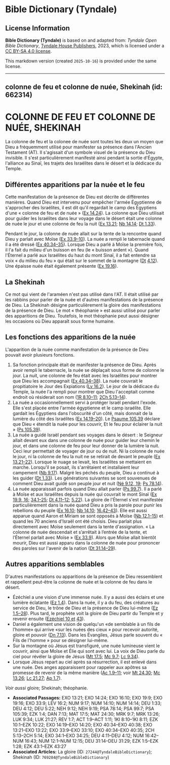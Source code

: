 # Bible Dictionary (Tyndale)

## License Information

**Bible Dictionary (Tyndale)** is based on and adapted from: _Tyndale Open Bible Dictionary_, [Tyndale House Publishers](https://tyndaleopenresources.com/), 2023, which is licensed under a [CC BY-SA 4.0 license](https://creativecommons.org/licenses/by-sa/4.0/legalcode.en).

This markdown version (created `2025-10-16`) is provided under the same license.



--------------------------------

## colonne de feu et colonne de nuée, Shekinah (id: 662314)

COLONNE DE FEU ET COLONNE DE NUÉE, SHEKINAH
===========================================

La colonne de feu et la colonee de nuée sont toutes les deux un moyen que Dieu a fréquemment utilisé pour manifester sa présence dans l'Ancien Testament (AT). Il s'agissait d'un symbole visuel de la présence du Dieu invisible. Il s'est particulièrement manifesté ainsi pendant la sortie d'Égypte, l'alliance au Sinaï, les trajets des Israélites dans le désert et la dédicace du Temple.

Différentes apparitions par la nuée et le feu
---------------------------------------------

Cette manifestation de la présence de Dieu est décrite de différentes manières. Quand Dieu est intervenu pour empêcher l'armée Égyptienne de s'approcher des Israélites, il est dit qu'il regardait le camp des Égyptiens d'une « colonne de feu et de nuée » ([Ex 14\.24](https://ref.ly/Exod14:24)). La colonne que Dieu utilisait pour guider les Israélites dans leur voyage dans le désert était une colonne de nuée le jour et une colonne de feu la nuit ([Ex 13\.21](https://ref.ly/Exod13:21); [Nb 14\.14](https://ref.ly/Num14:14); [Dt 1\.33](https://ref.ly/Deut1:33)). 

Pendant le jour, la colonne de nuée allait sur la tente de la rencontre quand Dieu y parlait avec Moïse ([Ex 33\.9–10](https://ref.ly/Exod33:9-Exod33:10)). La nuée a rempli le tabernacle quand il a été dressé ([Ex 40\.34–35](https://ref.ly/Exod40:34-Exod40:35)). Lorsque Dieu a parlé à Moïse la première fois, il l'a fait du milieu d'un buisson en feu (le « buisson ardent »). Quand l'Éternel a parlé aux Israélites du haut du mont Sinaï, il a fait entendre sa voix « du milieu du feu » qui était sur le sommet de la montagne ([Dt](https://ref.ly/Deut1:33) [4\.12](https://ref.ly/Deut4:12)). Une épaisse nuée était également présente ([Ex 19\.16](https://ref.ly/Exod19:9)).

La Shekinah
-----------

Ce mot qui vient de l'araméen n'est pas utilisé dans l'AT. Il était utilisé par les rabbins pour parler de la nuée et d'autres manifestations de la présence de Dieu. La Shekinah désigne particulièrement la gloire des manifestations de la présence de Dieu. Le mot « théophanie » est aussi utilisé pour parler des apparitions de Dieu. Toutefois, le mot théophanie peut aussi désigner les occasions où Dieu apparaît sous forme humaine. 

Les fonctions des apparitions de la nuée
----------------------------------------

L'apparition de la nuée comme manifestation de la présence de Dieu pouvait avoir plusieurs fonctions.

1. Sa fonction principale était de manifester la présence de Dieu. Après avoir rempli le tabernacle, la nuée se déplaçait sous forme de colonne le jour. La nuit, une colonne de feu était avec les Israélites pour montrer que Dieu les accompagnait ([Ex 40\.34–38](https://ref.ly/Exod40:34-Exod40:38)). La nuée couvrait le propitiatoire le Jour des Expiations ([Lv 16\.2](https://ref.ly/Lev16:2)). Le jour de la dédicace du Temple, la nuée l'a rempli pour montrer que Dieu l'acceptait comme endroit où résiderait son nom ([1R 8\.10–11](https://ref.ly/1Kgs8:10-1Kgs8:11); [2Ch 5\.13–14](https://ref.ly/2Chr5:13-2Chr5:14)).
2. La nuée a occasionnellement servi à protéger Israël pendant l'exode. Elle s'est placée entre l'armée égyptienne et le camp israélite. Elle gardait les Égyptiens dans l'obscurité d'un côté, mais donnait de la lumière du côté des Israélites ([Ex 14\.19–20](https://ref.ly/Exod14:19-Exod14:20)). Le [Psaume 105\.39](https://ref.ly/Ps105:39) déclare que Dieu « étendit la nuée pour les couvrir, Et le feu pour éclairer la nuit » ([Ps 105\.39](https://ref.ly/Ps105:39)).
3. La nuée a guidé Israël pendant ses voyages dans le désert : le Seigneur allait devant eux dans une colonne de nuée pour guider leur chemin le jour, et dans une colonne de feu pour leur donner de la lumière la nuit. Ceci leur permettait de voyager de jour ou de nuit. Ni la colonne de nuée le jour, ni la colonne de feu la nuit ne se retirait de devant le peuple ([Ex 13\.21–22](https://ref.ly/Exod13:21-Exod13:22)). Lorsque le nuage se levait, les Israélites se mettaient en marche. Lorsqu'il se posait, ils s'arrêtaient et installaient leur campement ([Nb 9\.17](https://ref.ly/Num9:17)). Malgré les péchés du peuple, Dieu a continué à les guider ([Dt 1\.33](https://ref.ly/Deut1:33)). Les générations suivantes se sont souvenues de comment Dieu avait guidé son peuple jour et nuit ([Né 9\.12, 19](https://ref.ly/Neh9:12,Neh9:19); [Ps 78\.14](https://ref.ly/Ps78:14)).
4. La nuée apparaissait parfois quand Dieu allait parler ([Ps 99\.7](https://ref.ly/Ps99:7)). Il a parlé à Moïse et aux Israélites depuis la nuée qui couvrait le mont Sinaï ([Ex 19\.9, 16](https://ref.ly/Exod19:9); [34\.1–25](https://ref.ly/Exod34:1-Exod34:25); [Dt 4\.11–12](https://ref.ly/Deut4:11-Deut4:12); [5\.22](https://ref.ly/Deut5:22)). La gloire de l'Éternel s'est manifestée particulièrement dans la nuée quand Dieu a pris la parole pour punir les rebellions du peuple ([Ex 16\.10](https://ref.ly/Exod16:10); [Nb 14\.10](https://ref.ly/Num14:10); [16\.42–43](https://ref.ly/Num16:42-Num16:43)). Elle est aussi apparue quand Aaron et Miriam se sont opposés à Moïse ([Nb 12\.1–15](https://ref.ly/Num12:1-Num12:15)) et quand les 70 anciens d'Israël ont été choisis. Dieu parlait plus directement avec Moïse seulement dans la tente d'assignation. « La colonne de nuée descendait et s’arrêtait à l’entrée de la tente, et l’Éternel parlait avec Moïse » ([Ex 33\.9](https://ref.ly/Exod33:9)). Alors que Moïse allait bientôt mourir, Dieu est aussi apparu dans la colonne de nuée pour prononcer des paroles sur l'avenir de la nation ([Dt 31\.14–29](https://ref.ly/Deut31:14-Deut31:29)).

Autres apparitions semblables
-----------------------------

D'autres manifestations ou apparitions de la présence de Dieu ressemblent et rappellent peut\-être la colonne de nuée et la colonne de feu dans le désert.

* Ézéchiel a une vision d'une immense nuée. Il y a aussi des éclairs et une lumière éclatante ([Ez 1\.4](https://ref.ly/Ezek1:4)). Dans la nuée, il y a du feu, des créatures au service de Dieu, le trône de Dieu et la présence de Dieu lui\-même ([Ez 1\.5–28](https://ref.ly/Ezek1:5-Ezek1:28)). Plus tard, le prophète voit la gloire de Dieu partir du Temple et y revenir ensuite ([Ezéchiel 10 et](https://ref.ly/Ezek10:1-Ezek10:22) [43](https://ref.ly/Ezek43:1-Ezek43:27)).
* Daniel a également une vision de quelqu'un «de semblable à un fils de l’homme» qui arrive «sur les nuées des cieux » pour recevoir autorité, gloire et pouvoir ([Dn 7\.13](https://ref.ly/Dan7:13)). Dans les Évangiles, Jésus parle souvent du « Fils de l'homme » pour se désigner lui\-même.
* Sur la montagne où Jésus est transfiguré, une nuée lumineuse vient le couvrir, ainsi que Moïse et Élie qui sont avec lui. La voix de Dieu parle du ciel pour révéler la gloire de Jésus ([Mt 17\.5](https://ref.ly/Matt17:5); [Mc 9\.7](https://ref.ly/Mark9:7); [Lc 9\.34](https://ref.ly/Luke9:34)).
* Lorsque Jésus repart au ciel après sa résurrection, il est enlevé dans une nuée. Des anges apparaissent pour rappeler aux apôtres sa promesse de revenir de la même manière ([Ac 1\.9–11](https://ref.ly/Acts1:9-Acts1:11); voir [Mt 24\.30](https://ref.ly/Matt24:30); [Mc 13\.26](https://ref.ly/Mark13:26); [Lc 21\.27](https://ref.ly/Luke21:27); [Ap 1\.7](https://ref.ly/Rev1:7)).

*Voir aussi* gloire; Shekinah; théophanie.

* **Associated Passages:** EXO 13:21; EXO 14:24; EXO 16:10; EXO 19:9; EXO 19:16; EXO 33:9; LEV 16:2; NUM 9:17; NUM 14:10; NUM 14:14; DEU 1:33; DEU 4:12; DEU 5:22; NEH 9:12; NEH 9:19; PSA 78:14; PSA 99:7; PSA 105:39; EZK 1:4; DAN 7:13; MAT 17:5; MAT 24:30; MRK 9:7; MRK 13:26; LUK 9:34; LUK 21:27; REV 1:7; ACT 1:9–ACT 1:11; 1KI 8:10–1KI 8:11; EZK 10:1–EZK 10:22; EXO 14:19–EXO 14:20; EXO 40:34–EXO 40:38; EXO 13:21–EXO 13:22; EXO 33:9–EXO 33:10; EXO 40:34–EXO 40:35; 2CH 5:13–2CH 5:14; EXO 34:1–EXO 34:25; DEU 4:11–DEU 4:12; NUM 16:42–NUM 16:43; NUM 12:1–NUM 12:15; DEU 31:14–DEU 31:29; EZK 1:5–EZK 1:28; EZK 43:1–EZK 43:27
* **Associated Articles:** La gloire (ID: `27244@TyndaleBibleDictionary`); Shekinah (ID: `769284@TyndaleBibleDictionary`)

